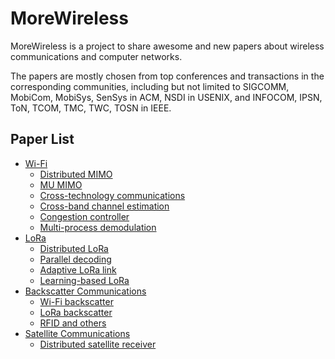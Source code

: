 # MoreWireless

MoreWireless is a project to share awesome and new papers about wireless communications and computer networks.

The papers are mostly chosen from top conferences and transactions in the corresponding communities, including but not limited to SIGCOMM, MobiCom, MobiSys, SenSys in ACM, NSDI in USENIX, and INFOCOM, IPSN, ToN, TCOM, TMC, TWC, TOSN in IEEE.


## Paper List

- [Wi-Fi](./WiFi)
    - [Distributed MIMO](./WiFi/distributed_mimo.md)
    - [MU MIMO](./WiFi/mu_mimo.md)
    - [Cross-technology communications](./WiFi/CTC.md)
    - [Cross-band channel estimation](./WiFi/channel_estimation.md)
    - [Congestion controller](./WiFi/congestion_controller.md)
    - [Multi-process demodulation](./WiFi/multiprocess_demod.md)
- [LoRa](./LoRa)
    - [Distributed LoRa](./LoRa/distributed_lora.md)
    - [Parallel decoding](./LoRa/parallel_decoding.md)
    - [Adaptive LoRa link](./LoRa/adaptive_lora.md)
    - [Learning-based LoRa](./LoRa/learning_based_lora.md)
- [Backscatter Communications](./backscatter_communications)
    - [Wi-Fi backscatter](./backscatter_communications/wifi_backscatter.md)
    - [LoRa backscatter](./backscatter_communications/lora_backscatter.md)
    - [RFID and others](./backscatter_communications/RFID.md)
- [Satellite Communications](./satellite_comm)
    - [Distributed satellite receiver](./satellite_comm/satellite_comm.md)

